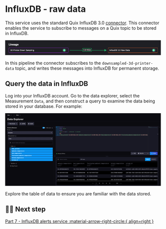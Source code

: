 # InfluxDB - raw data

This service uses the standard Quix InfluxDB 3.0 [connector](../../connectors/index.md). This connector enables the service to subscribe to messages on a Quix topic to be stored in InfluxDB.

![InfluxDB raw data pipeline segment](./images/influxdb-raw-data-pipeline-segment.png)

In this pipeline the connector subscribes to the `downsampled-3d-printer-data` topic, and writes these messages into InfluxDB for permanent storage.

## Query the data in InfluxDB

Log into your InfluxDB account. Go to the data explorer, select the Measurement `Data`, and then construct a query to examine the data being stored in your database. For example:

![InfluxDB - Data](./images/influxdb_data.png)

Explore the table of data to ensure you are familiar with the data stored.

## 🏃‍♀️ Next step

[Part 7 - InfluxDB alerts service :material-arrow-right-circle:{ align=right }](./influxdb-alerts.md)
